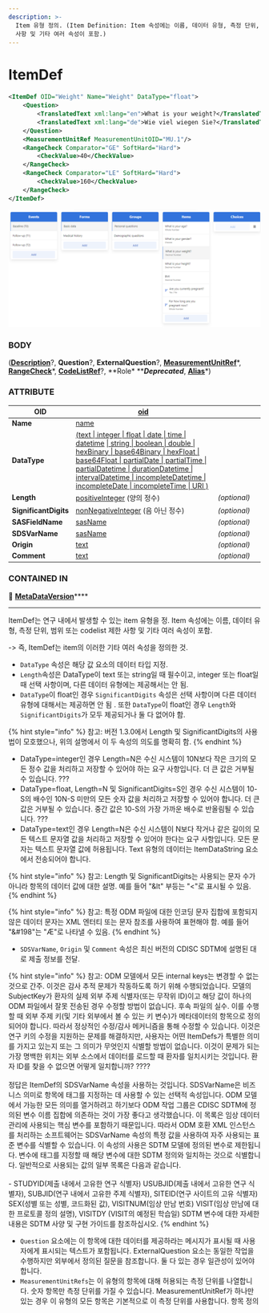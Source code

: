 ```yaml
---
description: >-
  Item 유형 정의. (Item Definition: Item 속성에는 이름, 데이터 유형, 측정 단위, 범위 또는 codelist 제한
  사항 및 기타 여러 속성이 포함.)
---
```


# ItemDef



```xml
<ItemDef OID="Weight" Name="Weight" DataType="float">
    <Question>
        <TranslatedText xml:lang="en">What is your weight?</TranslatedText>
        <TranslatedText xml:lang="de">Wie viel wiegen Sie?</TranslatedText>
    </Question>
    <MeasurementUnitRef MeasurementUnitOID="MU.1"/>
    <RangeCheck Comparator="GE" SoftHard="Hard">
        <CheckValue>40</CheckValue>
    </RangeCheck>
    <RangeCheck Comparator="LE" SoftHard="Hard">
        <CheckValue>160</CheckValue>
    </RangeCheck>
</ItemDef>
```

![Items](<../../../../.gitbook/assets/createform (3).png>)



### BODY

([**Description**](../studyeventdef/description.md)?, **Question**?, **ExternalQuestion**?, [**MeasurementUnitRef**](measurementunitref.md)\*, [**RangeCheck**](rangecheck/)\*, [**CodeListRef**](codelistref.md)?, **Role\* **_**Deprecated**_, [**Alias**](alias.md)\*)



### ATTRIBUTE

| **OID**               | [oid](../../../datatype.md)                                                                                                                                                                                                                                                                                                                              |              |   |
| --------------------- | -------------------------------------------------------------------------------------------------------------------------------------------------------------------------------------------------------------------------------------------------------------------------------------------------------------------------------------------------------- | ------------ | - |
| **Name**              | [name](../../../datatype.md)                                                                                                                                                                                                                                                                                                                             |              |   |
| **DataType**          | [(text \| integer \| float \| date \| time \| datetime](../../../datatype.md) [\| string \| boolean \| double \| hexBinary \| base64Binary \| hexFloat \| base64Float \| partialDate \| partialTime \| partialDatetime \| durationDatetime \| intervalDatetime \| incompleteDatetime \| incompleteDate \| incompleteTime \| URI )](../../../datatype.md) |              |   |
| **Length**            | [positiveInteger](../../../datatype.md) (양의 정수)                                                                                                                                                                                                                                                                                                          | _(optional)_ |   |
| **SignificantDigits** | [nonNegativeInteger](../../../datatype.md) (음 아닌 정수)                                                                                                                                                                                                                                                                                                     | _(optional)_ |   |
| **SASFieldName**      | [sasName](../../../datatype.md)                                                                                                                                                                                                                                                                                                                          | _(optional)_ |   |
| **SDSVarName**        | [sasName](../../../datatype.md)                                                                                                                                                                                                                                                                                                                          | _(optional)_ |   |
| **Origin**            | [text](../../../datatype.md)                                                                                                                                                                                                                                                                                                                             | _(optional)_ |   |
| **Comment**           | [text](../../../datatype.md)                                                                                                                                                                                                                                                                                                                             | _(optional)_ |   |



### CONTAINED IN

**📁** [**MetaDataVersion**](../)****

****

ItemDef는 연구 내에서 발생할 수 있는 item 유형을 정. Item 속성에는 이름, 데이터 유형, 측정 단위, 범위 또는 codelist 제한 사항 및 기타 여러 속성이 포함.

\-> 즉, ItemDef는 item의 이러한 기타 여러 속성을 정의한 것.

* `DataType` 속성은 해당 값 요소의 데이터 타입 지정.&#x20;
* `Length`속성은 DataType이 text 또는 string일 때 필수이고, integer 또는 float일 때 선택 사항이며, 다른 데이터 유형에는 제공해서는 안 됨.
* `DataType`이 float인 경우 `SignificantDigits` 속성은 선택 사항이며 다른 데이터 유형에 대해서는 제공하면 안 됨 . 또한 `DataType`이 float인 경우 `Length`와 `SignificantDigits`가 모두 제공되거나 둘 다 없어야 함.

{% hint style="info" %}
참고: 버전 1.3.0에서 Length 및 SignificantDigits의 사용법이 모호했으나, 위의 설명에서 이 두 속성의 의도를 명확히 함.
{% endhint %}



* DataType=integer인 경우 Length=N은 수신 시스템이 10N보다 작은 크기의 모든 정수 값을 처리하고 저장할 수 있어야 하는 요구 사항입니다. 더 큰 값은 거부될 수 있습니다. ???
* DataType=float, Length=N 및 SignificantDigits=S인 경우 수신 시스템이 10-S의 배수인 10N-S 미만의 모든 숫자 값을 처리하고 저장할 수 있어야 합니다. 더 큰 값은 거부될 수 있습니다. 중간 값은 10-S의 가장 가까운 배수로 반올림될 수 있습니다. ???
* DataType=text인 경우 Length=N은 수신 시스템이 N보다 작거나 같은 길이의 모든 텍스트 문자열 값을 처리하고 저장할 수 있어야 한다는 요구 사항입니다. 모든 문자는 텍스트 문자열 값에 허용됩니다. Text 유형의 데이터는 ItemDataString 요소에서 전송되어야 합니다.&#x20;

{% hint style="info" %}
참고: Length 및 SignificantDigits는 사용되는 문자 수가 아니라 항목의 데이터 값에 대한 설명. 예를 들어 "\&lt" 부등는 "<"로 표시될 수 있음.
{% endhint %}

{% hint style="info" %}
참고: 특정 ODM 파일에 대한 인코딩 문자 집합에 포함되지 않은 데이터 문자는 XML 엔터티 또는 문자 참조를 사용하여 표현해야 함. 예를 들어 "\&#198"는 "Æ"로 나타낼 수 있음.
{% endhint %}



* `SDSVarName`, `Origin` 및 `Comment` 속성은 최신 버전의 CDISC SDTM에 설명된 대로 제출 정보를 전달.

{% hint style="info" %}
참고: ODM 모델에서 모든 internal keys는 변경할 수 없는 것으로 간주. 이것은 감사 추적 문제가 작동하도록 하기 위해 수행되었습니다. 모델의 SubjectKey가 환자의 실제 외부 주제 식별자(또는 무작위 ID)이고 해당 값이 하나의 ODM 파일에서 잘못 전송된 경우 수정할 방법이 없습니다. 후속 파일의 실수. 이를 수행할 때 외부 주제 키(및 기타 외부에서 볼 수 있는 키 변수)가 메타데이터의 항목으로 정의되어야 합니다. 따라서 정상적인 수정/감사 메커니즘을 통해 수정할 수 있습니다. 이것은 연구 키의 수정을 지원하는 문제를 해결하지만, 사용자는 어떤 ItemDefs가 특별한 의미를 가지고 있는지 또는 그 의미가 무엇인지 식별할 방법이 없습니다. 이것이 문제가 되는 가장 명백한 위치는 외부 소스에서 데이터를 로드할 때 환자를 일치시키는 것입니다. 환자 ID를 찾을 수 없으면 어떻게 일치합니까? ????\
\
정답은 ItemDef의 SDSVarName 속성을 사용하는 것입니다. SDSVarName은 비즈니스 의미로 항목에 태그를 지정하는 데 사용할 수 있는 선택적 속성입니다. ODM 모델에서 가능한 모든 의미를 열거하려고 하기보다 ODM 작업 그룹은 CDISC SDTM에 정의된 변수 이름 집합에 의존하는 것이 가장 좋다고 생각했습니다. 이 목록은 임상 데이터 관리에 사용되는 핵심 변수를 포함하기 때문입니다. 따라서 ODM 호환 XML 인스턴스를 처리하는 소프트웨어는 SDSVarName 속성의 특정 값을 사용하여 자주 사용되는 표준 변수를 식별할 수 있습니다. 이 속성의 사용은 SDTM 모델에 정의된 변수로 제한됩니다. 변수에 태그를 지정할 때 해당 변수에 대한 SDTM 정의와 일치하는 것으로 식별합니다. 일반적으로 사용되는 값의 일부 목록은 다음과 같습니다.\
\
\- STUDYID(제출 내에서 고유한 연구 식별자) USUBJID(제출 내에서 고유한 연구 식별자), SUBJID(연구 내에서 고유한 주제 식별자), SITEID(연구 사이트의 고유 식별자) SEX(성별 또는 성별, 코드화된 값), VISITNUM(임상 만남 번호) VISIT(임상 만남에 대한 프로토콜 정의 설명), VISITDY (VISIT의 예정된 학습일) SDTM 변수에 대한 자세한 내용은 SDTM 사양 및 구현 가이드를 참조하십시오.
{% endhint %}



* `Question` 요소에는 이 항목에 대한 데이터를 제공하라는 메시지가 표시될 때 사용자에게 표시되는 텍스트가 포함됩니다. ExternalQuestion 요소는 동일한 작업을 수행하지만 외부에서 정의된 질문을 참조합니다. 둘 다 있는 경우 일관성이 있어야 합니다.
* `MeasurementUnitRefs`는 이 유형의 항목에 대해 허용되는 측정 단위를 나열합니다. 숫자 항목만 측정 단위를 가질 수 있습니다. MeasurementUnitRef가 하나만 있는 경우 이 유형의 모든 항목은 기본적으로 이 측정 단위를 사용합니다. 항목 정의


